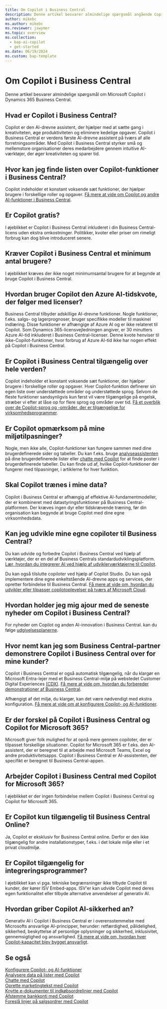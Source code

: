 ```yaml
---
title: Om Copilot i Business Central
description: Denne artikel besvarer almindelige spørgsmål angående Copilot i Business Central.
author: mikebc
ms.author: mikebc
ms.reviewer: jswymer
ms.topic: overview
ms.collection:
  - bap-ai-copilot
  - get-started
ms.date: 06/19/2024
ms.custom: bap-template
---
```


# Om Copilot i Business Central

Denne artikel besvarer almindelige spørgsmål om Microsoft Copilot i Dynamics 365 Business Central.

## Hvad er Copilot i Business Central?

Copilot er den AI-drevne assistent, der hjælper med at sætte gang i kreativiteten, øge produktiviteten og eliminere kedelige opgaver. Copilot i Business Central er verdens første AI-drevne assistent på tværs af alle forretningsområder. Med Copilot i Business Central styrker små og mellemstore organisationer deres medarbejdere gennem intuitive AI-værktøjer, der øger kreativiteten og sparer tid.

## Hvor kan jeg finde listen over Copilot-funktioner i Business Central?

Copilot indeholder et konstant voksende sæt funktioner, der hjælper brugere i forskellige roller og opgaver. [Få mere at vide om Copilot og andre AI-funktioner i Business Central](https://aka.ms/BCAI).

## Er Copilot gratis?

I øjeblikket er Copilot i Business Central inkluderet i din Business Central-licens uden ekstra omkostninger. Politikker, kvoter eller priser om rimeligt forbrug kan dog blive introduceret senere.

## Kræver Copilot i Business Central et minimum antal brugere?

I øjeblikket kræves der ikke noget minimumsantal brugere for at begynde at bruge Copilot i Business Central.

## Hvordan bruger Copilot den Azure AI-tidskvote, der følger med licenser?

Business Central tilbyder adskillige AI-drevne funktioner. Nogle funktioner, f.eks. salgs- og lagerprognoser, bruger specifikke modeller til maskinel indlæring. Disse funktioner er afhængige af Azure AI og er ikke relateret til Copilot. Som Dynamics 365-licensvejledningen angiver, er 30 minutters Azure AI-tid inkluderet i Business Central-licenser. Denne kvote henviser til ikke-Copilot-funktioner, hvor forbrug af Azure AI-tid ikke har nogen effekt på Copilot i Business Central.

## Er Copilot i Business Central tilgængelig over hele verden?

Copilot indeholder et konstant voksende sæt funktioner, der hjælper brugere i forskellige roller og opgaver. Hver Copilot-funktion definerer sin egen liste over understøttede områder og understøttede sprog. Selvom de fleste funktioner sandsynligvis kun først vil være tilgængelige på engelsk, stræber vi efter at låse op for flere sprog og områder over tid. [Få et overblik over de Copilot-sprog og -områder, der er tilgængelige for virksomhedsprogrammer](https://dynamics.microsoft.com/availability-reports/copilotreport).

## Er Copilot opmærksom på mine miljøtilpasninger?

Nogle, men ikke alle, Copilot-funktioner kan fungere sammen med dine brugerdefinerede sider og tabeller. Du kan f.eks. bruge [analyseassistenten](analysis-assist.md) på dine brugerdefinerede lister eller [chatte med Copilot](chat-with-copilot.md) for at finde poster i brugerdefinerede tabeller. Du kan finde ud af, hvilke Copilot-funktioner der fungerer med tilpasninger, i artiklerne for hver funktion.

## Skal Copilot trænes i mine data?

Copilot i Business Central er afhængig af effektive AI-fundamentmodeller, der er kombineret med datastyringsfunktioner på Business Central-platformen. Der kræves ingen dyr eller tidskrævende træning, før din organisation kan begynde at bruge Copilot med dine egne virksomhedsdata.

## Kan jeg udvikle mine egne copiloter til Business Central?

Du kan udvide og forbedre Copilot i Business Central ved hjælp af værktøjer, der er en del af Business Centrals standardudviklingsplatform. [Lær, hvordan du integrerer AI ved hjælp af udviklerværktøjerne til Copilot](/dynamics365/business-central/dev-itpro/developer/ai-integration-landing-page).

Du kan også tilslutte copiloter ved hjælp af Copilot Studio. Du kan også implementere dine egne enkeltstående AI-drevne apps og services, der opretter forbindelse til Business Central. [Få mere at vide om, hvordan du udvikler eller tilpasser copilotoplevelser på tværs af Microsoft Cloud](/microsoft-cloud/dev/copilot/overview).

## Hvordan holder jeg mig ajour med de seneste nyheder om Copilot i Business Central?

For nyheder om Copilot og anden AI-innovation i Business Central. kan du følge [udgivelsesplanerne](https://aka.ms/BCReleasePlan).

## Hvor nemt kan jeg som Business Central-partner demonstrere Copilot i Business Central over for mine kunder?

Copilot i Business Central er også automatisk tilgængelig, når du klargør en Microsoft Entra-lejer med et Business Central-miljø på webstedet Customer Digital Experiences [(CDX)](https://aka.ms/CDX). [Få mere at vide om, hvordan du forbereder demonstrationer af Business Central](/dynamics365/business-central/dev-itpro/administration/demo-environment).

Afhængigt af det miljø, du klargør, kan det være nødvendigt med ekstra konfiguration. [Få mere at vide om at konfigurere Copilot- og AI-funktioner](/dynamics365/business-central/enable-ai).

## Er der forskel på Copilot i Business Central og Copilot for Microsoft 365?

Microsoft giver folk mulighed for at opnå mere gennem copiloter, der er tilpasset forskellige situationer. Copilot for Microsoft 365 er f.eks. den AI-assistent, der er beregnet til at arbejde med Microsoft Teams, Excel og andre produktivitetsapps. Copilot i Business Central er AI-assistenten, der specifikt er beregnet til Business Central-appen.

## Arbejder Copilot i Business Central med Copilot for Microsoft 365?

I øjeblikket er der ingen forbindelse mellem Copilot i Business Central og Copilot for Microsoft 365.

## Er Copilot kun tilgængelig til Business Central Online?

Ja, Copilot er eksklusiv for Business Central online. Derfor er den ikke tilgængelig for andre installationstyper, f.eks. i det lokale miljø eller i et privat cloudmiljø.

## Er Copilot tilgængelig for integreringsprogrammer?

I øjeblikket kan vi pga. tekniske begrænsninger ikke tilbyde Copilot til kunder, der kører ISV Embed-apps. ISV'er kan udvide Copilot med deres egen funktionalitet eller tilbyde alternative anvendelser af generativ AI.

## Hvordan griber Copilot AI-sikkerhed an?

Generativ AI i Copilot i Business Central er i overensstemmelse med Microsofts ansvarlige AI-principper, herunder: retfærdighed, pålidelighed, sikkerhed, beskyttelse af personlige oplysninger og sikkerhed, inklusivitet, gennemsigtighed og ansvarlighed. [Få mere at vide om, hvordan hver Copilot-kapacitet blev bygget ansvarligt](responsible-ai-overview.md).

## Se også

[Konfigurere Copilot- og AI-funktioner](enable-ai.md)  
[Analysere data på lister med Copilot](analysis-assist.md)  
[Chatte med Copilot](chat-with-copilot.md)  
[Oprette marketingtekst med Copilot](item-marketing-text.md)  
[Knytte e-dokumenter til indkøbsordrelinjer med Copilot](map-edocuments-with-copilot.md)  
[Afstemme bankkonti med Copilot](bank-reconciliation-with-copilot.md)  
[Foreslå linjer på salgsordrer med Copilot](sales-suggest-sales-lines-with-copilot.md)
